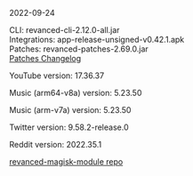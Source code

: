 2022-09-24
  
CLI: revanced-cli-2.12.0-all.jar  
Integrations: app-release-unsigned-v0.42.1.apk  
Patches: revanced-patches-2.69.0.jar  
[Patches Changelog](https://github.com/revanced/revanced-patches/releases/tag/v2.69.0)  

YouTube version: 17.36.37  

Music (arm64-v8a) version: 5.23.50  

Music (arm-v7a) version: 5.23.50  

Twitter version: 9.58.2-release.0  

Reddit version: 2022.35.1  

[revanced-magisk-module repo](https://github.com/j-hc/revanced-magisk-module)
